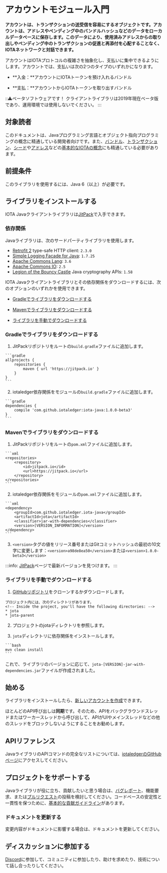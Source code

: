 # アカウントモジュール入門
<!-- # Get started with the account module -->

**アカウントは、トランザクションの送受信を容易にするオブジェクトです。アカウントは、アドレスやペンディング中のバンドルハッシュなどのデータをローカルデータベースに保存します。このデータにより、使用済みアドレスからの取り出しやペンディング中のトランザクションの促進と再添付を心配することなく、IOTAネットワークと対話できます。**
<!-- **An account is an object that makes it easier to send and receive transactions. Accounts store data such as addresses and pending bundle hashes in a local database. This data allows you to interact with an IOTA network without worrying about withdrawing from spent addresses or promoting and reattaching pending transactions.** -->

アカウントはIOTAプロトコルの複雑さを抽象化し、支払いに集中できるようにします。アカウントでは、支払いは次の2つのタイプのいずれかになります。
<!-- Accounts abstract the complexity of the IOTA protocol and allow you to focus on making payments. In accounts, a payment can be one of two types: -->

- **入金：**アカウントにIOTAトークンを預け入れるバンドル
<!-- - **Incoming payment:** A bundle that deposits IOTA tokens into an account -->
- **支払：**アカウントからIOTAトークンを取り出すバンドル
<!-- - **Outgoing payment:** A bundle that withdraws IOTA tokens from an account -->

:::warning:ベータソフトウェアです！
クライアントライブラリは2019年現在ベータ版であり、運用環境では使用しないでください。
:::
<!-- :::warning:Beta software -->
<!-- The client libraries are currently in beta and you should not use them in production environments. -->
<!-- ::: -->

## 対象読者
<!-- ## Audience -->

このドキュメントは、Javaプログラミング言語とオブジェクト指向プログラミングの概念に精通している開発者向けです。また、[バンドル](root://getting-started/0.1/transactions/bundles.md)、[トランザクション](root://getting-started/0.1/transactions/transactions.md)、[シード](root://getting-started/0.1/clients/seeds.md)や[アドレス](root://getting-started/0.1/clients/addresses.md)などの[基本的なIOTAの概念](root://getting-started/0.1/introduction/overview.md)にも精通している必要があります。
<!-- This documentation is for developers who are familiar with the Java programming language and object-oriented programming concepts. You should also be familiar with [basic IOTA concepts](root://getting-started/0.1/introduction/overview.md) such as [bundles](root://getting-started/0.1/transactions/bundles.md), [transactions](root://getting-started/0.1/transactions/transactions.md), [seeds](root://getting-started/0.1/clients/seeds.md), and [addresses](root://getting-started/0.1/clients/addresses.md). -->

## 前提条件
<!-- ## Prerequisites -->

このライブラリを使用するには、Java 6（以上）が必要です。
<!-- To use this library, you must have Java 6 (or later). -->

## ライブラリをインストールする
<!-- ## Install the library -->

IOTA Javaクライアントライブラリは[JitPack](https://jitpack.io/)で入手できます。
<!-- The IOTA Java client library is available on [JitPack][https://jitpack.io/]. -->

### 依存関係
<!-- ### Dependencies -->

Javaライブラリは、次のサードパーティライブラリを使用します。
<!-- The Java library uses the following third-party libraries: -->

- [Retrofit 2](https://square.github.io/retrofit/) type-safe HTTP client: `2.3.0`
- [Simple Logging Facade for Java](http://www.slf4j.org/): `1.7.25`
- [Apache Commons Lang](http://commons.apache.org/proper/commons-lang/): `3.6`
- [Apache Commons IO](http://commons.apache.org/proper/commons-io/): `2.5`
- [Legion of the Bouncy Castle](https://www.bouncycastle.org/java.html) Java cryptography APIs: `1.58`

IOTA Javaクライアントライブラリとその依存関係をダウンロードするには、次のオプションのいずれかを使用できます。
<!-- To download the IOTA Java client library and its dependencies, you can use one of the following options: -->

- [Gradleでライブラリをダウンロードする](#install-the-library-with-gradle)
<!-- - Download the library with Gradle -->
- [Mavenでライブラリをダウンロードする](#install-the-library-with-maven)
<!-- - Download the library with Maven -->
- [ライブラリを手動でダウンロードする](#install-the-library-manually)
<!-- - Download the library manually -->

<a name="install-the-library-with-gradle"></a>
### Gradleでライブラリをダウンロードする
<!-- ### Install the library with Gradle -->

1. JitPackリポジトリをルートの`build.gradle`ファイルに追加します。
  <!-- 1. Add the JitPack repository to your root `build.gradle` file -->

    ```gradle
    allprojects {
        repositories {
            maven { url 'https://jitpack.io' }
        }
    }
    ```

2. iotaledger依存関係をモジュールの`build.gradle`ファイルに追加します。
  <!-- 2. Add the iotaledger dependency to your module `build.gradle` file -->

    ```gradle
    dependencies {
        compile 'com.github.iotaledger:iota-java:1.0.0-beta3'
    }
    ```

<a name="install-the-library-with-maven"></a>
### Mavenでライブラリをダウンロードする
<!-- ### Install the library with Maven -->

1. JitPackリポジトリをルートの`pom.xml`ファイルに追加します。
  <!-- 1. Add the JitPack repository to your root `pom.xml` file -->

    ```xml
    <repositories>
        <repository>
            <id>jitpack.io</id>
            <url>https://jitpack.io</url>
        </repository>
    </repositories>
    ```

2. iotaledger依存関係をモジュールの`pom.xml`ファイルに追加します。
  <!-- 2. Add the iotaledger dependency to your module `pom.xml` file -->

    ```xml
    <dependency>
        <groupId>com.github.iotaledger.iota-java</groupId>
        <artifactId>jota</artifactId>
        <classifier>jar-with-dependencies</classifier>
        <version>[VERSION_INFORMATION]</version>
    </dependency>
    ```

3. `<version>`タグの値をリリース番号またはGitコミットハッシュの最初の10文字に変更します：`<version>a98de8ea50</version>`または`<version>1.0.0-beta3</version>`
  <!-- 3. Change the value of the `<version>` tag to either a release number or the first 10 characters of a Git commit hash: `<version>a98de8ea50</version>` or `<version>1.0.0-beta3</version>` -->

:::info:
[JitPack](https://jitpack.io/#iotaledger/iota-java)ページで最新バージョンを見つけます。
:::
<!-- :::info: -->
<!-- Find the latest version on the [JitPack](https://jitpack.io/#iotaledger/iota-java) page. -->
<!-- ::: -->

<a name="install-the-library-manually"></a>
### ライブラリを手動でダウンロードする
<!-- ### Install the library manually -->

1. [GitHubリポジトリ](https://github.com/iotaledger/iota-java)をクローンするかダウンロードします。
  <!-- 1. Clone or download the [GitHub repository](https://github.com/iotaledger/iota-java) -->

    プロジェクト内には、次のディレクトリがあります。
    <!-- Inside the project, you'll have the following directories: -->
    * jota
    * jota-parent

2. プロジェクトのjotaディレクトリを参照します。
  <!-- 2. Reference the jota directory in your project -->

3. `jota`ディレクトリに依存関係をインストールします。
  <!-- 3. In the `jota` directory, install the dependencies -->

    ```bash
    mvn clean install
    ```

これで、ライブラリのバージョンに応じて、`jota-[VERSION]-jar-with-dependencies.jar`ファイルが作成されました。
<!-- Now, you have a `jota-[VERSION]-jar-with-dependencies.jar` file, depending on your version of the library. -->

## 始める
<!-- ## Get started -->

ライブラリをインストールしたら、[新しいアカウントを作成](../how-to-guides/create-account.md)できます。
<!-- After you've installed the library, you can [create a new account](../how-to-guides/create-account.md). -->

ほとんどのAPI呼び出しは**同期**です。そのため、APIをバックグラウンドスレッドまたはワーカースレッドから呼び出して、APIがUIやメインスレッドなどの他のスレッドをブロックしないようにすることをお勧めします。
<!-- Most API calls are **synchronous**. As a result, we recommend that you call the API from a background thread or a worker thread to stop the API from blocking other threads such as the UI or the main thread. -->

## APIリファレンス
<!-- ## API reference -->

JavaライブラリのAPIコマンドの完全なリストについては、[iotaledgerのGitHubページ](https://github.com/iotaledger/iota-java/tree/dev/jota/src/main/java/org/iota/jota/account)にアクセスしてください。
<!-- For a full list of API commands for the Java library, go to the [iotaledger GitHub page](https://github.com/iotaledger/iota-java/tree/dev/jota/src/main/java/org/iota/jota/account). -->

## プロジェクトをサポートする
<!-- ## Support the project -->

Javaライブラリが役に立ち、貢献したいと思う場合は、[バグレポート](https://github.com/iotaledger/iota-java/issues/new-issue)、機能要求、または[プルリクエスト](https://github.com/iotaledger/iota-java/pulls/)の投稿を検討してください。コードベースの安定性と一貫性を保つために、[基本的な貢献ガイドライン](https://github.com/iotaledger/iota-java/blob/dev/CONTRIBUTING.md)があります。
<!-- If the Java library has been useful to you and you feel like contributing, consider posting a [bug report](https://github.com/iotaledger/iota-java/issues/new-issue), feature request or a [pull request](https://github.com/iotaledger/iota-java/pulls/). -->
<!-- We have some [basic contribution guidelines](https://github.com/iotaledger/iota-java/blob/dev/CONTRIBUTING.md) to keep our code base stable and consistent. -->

### ドキュメントを更新する
<!-- ### Update documentation -->

変更内容がドキュメントに影響する場合は、ドキュメントを更新してください。
<!-- If your changes affect the documentation, please update it. -->

## ディスカッションに参加する
<!-- ## Join the discussion -->

[Discord](https://discord.iota.org)に参加して、コミュニティに参加したり、助けを求めたり、技術について話し合ったりしてください。
<!-- Join our [Discord](https://discord.iota.org) to get involved in the community, ask for help, or to discuss the technology. -->
